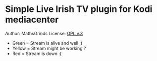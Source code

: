 Simple Live Irish TV plugin for Kodi mediacenter
===
Author: MathsGrinds
License: [GPL v.3](http://www.gnu.org/copyleft/gpl.html)

- Green = Stream is alive and well :)
- Yellow = Stream might be working ?
- Red = Stream is down :(